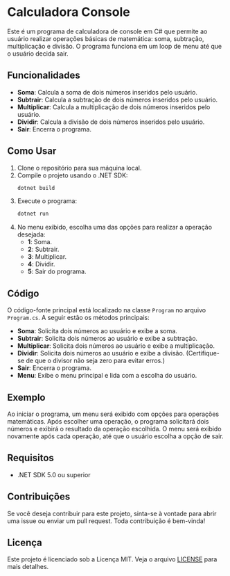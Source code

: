 # Calculadora Console

Este é um programa de calculadora de console em C# que permite ao usuário realizar operações básicas de matemática: soma, subtração, multiplicação e divisão. O programa funciona em um loop de menu até que o usuário decida sair.

## Funcionalidades

- **Soma**: Calcula a soma de dois números inseridos pelo usuário.
- **Subtrair**: Calcula a subtração de dois números inseridos pelo usuário.
- **Multiplicar**: Calcula a multiplicação de dois números inseridos pelo usuário.
- **Dividir**: Calcula a divisão de dois números inseridos pelo usuário.
- **Sair**: Encerra o programa.

## Como Usar

1. Clone o repositório para sua máquina local.
2. Compile o projeto usando o .NET SDK:
    ```bash
    dotnet build
    ```
3. Execute o programa:
    ```bash
    dotnet run
    ```
4. No menu exibido, escolha uma das opções para realizar a operação desejada:
   - **1**: Soma.
   - **2**: Subtrair.
   - **3**: Multiplicar.
   - **4**: Dividir.
   - **5**: Sair do programa.

## Código

O código-fonte principal está localizado na classe `Program` no arquivo `Program.cs`. A seguir estão os métodos principais:

- **Soma**: Solicita dois números ao usuário e exibe a soma.
- **Subtrair**: Solicita dois números ao usuário e exibe a subtração.
- **Multiplicar**: Solicita dois números ao usuário e exibe a multiplicação.
- **Dividir**: Solicita dois números ao usuário e exibe a divisão. (Certifique-se de que o divisor não seja zero para evitar erros.)
- **Sair**: Encerra o programa.
- **Menu**: Exibe o menu principal e lida com a escolha do usuário.

## Exemplo

Ao iniciar o programa, um menu será exibido com opções para operações matemáticas. Após escolher uma operação, o programa solicitará dois números e exibirá o resultado da operação escolhida. O menu será exibido novamente após cada operação, até que o usuário escolha a opção de sair.

## Requisitos

- .NET SDK 5.0 ou superior

## Contribuições

Se você deseja contribuir para este projeto, sinta-se à vontade para abrir uma issue ou enviar um pull request. Toda contribuição é bem-vinda!

## Licença

Este projeto é licenciado sob a Licença MIT. Veja o arquivo [LICENSE](LICENSE) para mais detalhes.
